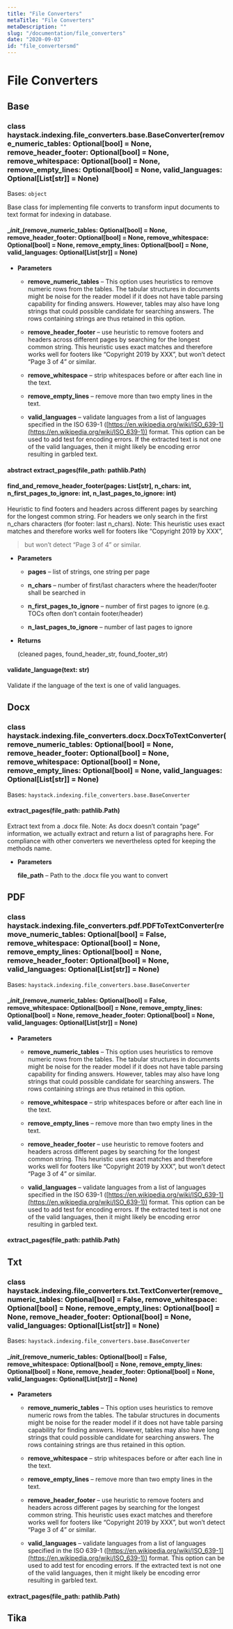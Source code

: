 ```yaml
---
title: "File Converters"
metaTitle: "File Converters"
metaDescription: ""
slug: "/documentation/file_converters"
date: "2020-09-03"
id: "file_convertersmd"
---
```


# File Converters

## Base


### class haystack.indexing.file_converters.base.BaseConverter(remove_numeric_tables: Optional[bool] = None, remove_header_footer: Optional[bool] = None, remove_whitespace: Optional[bool] = None, remove_empty_lines: Optional[bool] = None, valid_languages: Optional[List[str]] = None)
Bases: `object`

Base class for implementing file converts to transform input documents to text format for indexing in database.


#### \__init__(remove_numeric_tables: Optional[bool] = None, remove_header_footer: Optional[bool] = None, remove_whitespace: Optional[bool] = None, remove_empty_lines: Optional[bool] = None, valid_languages: Optional[List[str]] = None)

* **Parameters**

    
    * **remove_numeric_tables** – This option uses heuristics to remove numeric rows from the tables.
    The tabular structures in documents might be noise for the reader model if it
    does not have table parsing capability for finding answers. However, tables
    may also have long strings that could possible candidate for searching answers.
    The rows containing strings are thus retained in this option.


    * **remove_header_footer** – use heuristic to remove footers and headers across different pages by searching
    for the longest common string. This heuristic uses exact matches and therefore
    works well for footers like “Copyright 2019 by XXX”, but won’t detect “Page 3 of 4”
    or similar.


    * **remove_whitespace** – strip whitespaces before or after each line in the text.


    * **remove_empty_lines** – remove more than two empty lines in the text.


    * **valid_languages** – validate languages from a list of languages specified in the ISO 639-1
    ([https://en.wikipedia.org/wiki/ISO_639-1](https://en.wikipedia.org/wiki/ISO_639-1)) format.
    This option can be used to add test for encoding errors. If the extracted text is
    not one of the valid languages, then it might likely be encoding error resulting
    in garbled text.



#### abstract extract_pages(file_path: pathlib.Path)

#### find_and_remove_header_footer(pages: List[str], n_chars: int, n_first_pages_to_ignore: int, n_last_pages_to_ignore: int)
Heuristic to find footers and headers across different pages by searching for the longest common string.
For headers we only search in the first n_chars characters (for footer: last n_chars).
Note: This heuristic uses exact matches and therefore works well for footers like “Copyright 2019 by XXX”,

> but won’t detect “Page 3 of 4” or similar.


* **Parameters**

    
    * **pages** – list of strings, one string per page


    * **n_chars** – number of first/last characters where the header/footer shall be searched in


    * **n_first_pages_to_ignore** – number of first pages to ignore (e.g. TOCs often don’t contain footer/header)


    * **n_last_pages_to_ignore** – number of last pages to ignore



* **Returns**

    (cleaned pages, found_header_str, found_footer_str)



#### validate_language(text: str)
Validate if the language of the text is one of valid languages.

## Docx


### class haystack.indexing.file_converters.docx.DocxToTextConverter(remove_numeric_tables: Optional[bool] = None, remove_header_footer: Optional[bool] = None, remove_whitespace: Optional[bool] = None, remove_empty_lines: Optional[bool] = None, valid_languages: Optional[List[str]] = None)
Bases: `haystack.indexing.file_converters.base.BaseConverter`


#### extract_pages(file_path: pathlib.Path)
Extract text from a .docx file.
Note: As docx doesn’t contain “page” information, we actually extract and return a list of paragraphs here.
For compliance with other converters we nevertheless opted for keeping the methods name.


* **Parameters**

    **file_path** – Path to the .docx file you want to convert


## PDF


### class haystack.indexing.file_converters.pdf.PDFToTextConverter(remove_numeric_tables: Optional[bool] = False, remove_whitespace: Optional[bool] = None, remove_empty_lines: Optional[bool] = None, remove_header_footer: Optional[bool] = None, valid_languages: Optional[List[str]] = None)
Bases: `haystack.indexing.file_converters.base.BaseConverter`


#### \__init__(remove_numeric_tables: Optional[bool] = False, remove_whitespace: Optional[bool] = None, remove_empty_lines: Optional[bool] = None, remove_header_footer: Optional[bool] = None, valid_languages: Optional[List[str]] = None)

* **Parameters**

    
    * **remove_numeric_tables** – This option uses heuristics to remove numeric rows from the tables.
    The tabular structures in documents might be noise for the reader model if it
    does not have table parsing capability for finding answers. However, tables
    may also have long strings that could possible candidate for searching answers.
    The rows containing strings are thus retained in this option.


    * **remove_whitespace** – strip whitespaces before or after each line in the text.


    * **remove_empty_lines** – remove more than two empty lines in the text.


    * **remove_header_footer** – use heuristic to remove footers and headers across different pages by searching
    for the longest common string. This heuristic uses exact matches and therefore
    works well for footers like “Copyright 2019 by XXX”, but won’t detect “Page 3 of 4”
    or similar.


    * **valid_languages** – validate languages from a list of languages specified in the ISO 639-1
    ([https://en.wikipedia.org/wiki/ISO_639-1](https://en.wikipedia.org/wiki/ISO_639-1)) format.
    This option can be used to add test for encoding errors. If the extracted text is
    not one of the valid languages, then it might likely be encoding error resulting
    in garbled text.



#### extract_pages(file_path: pathlib.Path)
## Txt


### class haystack.indexing.file_converters.txt.TextConverter(remove_numeric_tables: Optional[bool] = False, remove_whitespace: Optional[bool] = None, remove_empty_lines: Optional[bool] = None, remove_header_footer: Optional[bool] = None, valid_languages: Optional[List[str]] = None)
Bases: `haystack.indexing.file_converters.base.BaseConverter`


#### \__init__(remove_numeric_tables: Optional[bool] = False, remove_whitespace: Optional[bool] = None, remove_empty_lines: Optional[bool] = None, remove_header_footer: Optional[bool] = None, valid_languages: Optional[List[str]] = None)

* **Parameters**

    
    * **remove_numeric_tables** – This option uses heuristics to remove numeric rows from the tables.
    The tabular structures in documents might be noise for the reader model if it
    does not have table parsing capability for finding answers. However, tables
    may also have long strings that could possible candidate for searching answers.
    The rows containing strings are thus retained in this option.


    * **remove_whitespace** – strip whitespaces before or after each line in the text.


    * **remove_empty_lines** – remove more than two empty lines in the text.


    * **remove_header_footer** – use heuristic to remove footers and headers across different pages by searching
    for the longest common string. This heuristic uses exact matches and therefore
    works well for footers like “Copyright 2019 by XXX”, but won’t detect “Page 3 of 4”
    or similar.


    * **valid_languages** – validate languages from a list of languages specified in the ISO 639-1
    ([https://en.wikipedia.org/wiki/ISO_639-1](https://en.wikipedia.org/wiki/ISO_639-1)) format.
    This option can be used to add test for encoding errors. If the extracted text is
    not one of the valid languages, then it might likely be encoding error resulting
    in garbled text.



#### extract_pages(file_path: pathlib.Path)
## Tika
